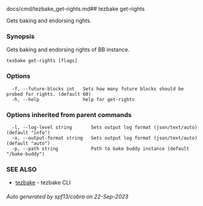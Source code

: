 docs/cmd/tezbake_get-rights.md## tezbake get-rights

Gets baking and endorsing rights.

### Synopsis

Gets baking and endorsing rights of BB instance.

```
tezbake get-rights [flags]
```

### Options

```
  -f, --future-blocks int   Sets how many future blocks should be probed for rights. (default 60)
  -h, --help                help for get-rights
```

### Options inherited from parent commands

```
  -l, --log-level string       Sets output log format (json/text/auto) (default "info")
  -o, --output-format string   Sets output log format (json/text/auto) (default "auto")
  -p, --path string            Path to bake buddy instance (default "/bake-buddy")
```

### SEE ALSO

* [tezbake](/tezbake/reference/cmd/tezbake)	 - tezbake CLI

###### Auto generated by spf13/cobra on 22-Sep-2023
